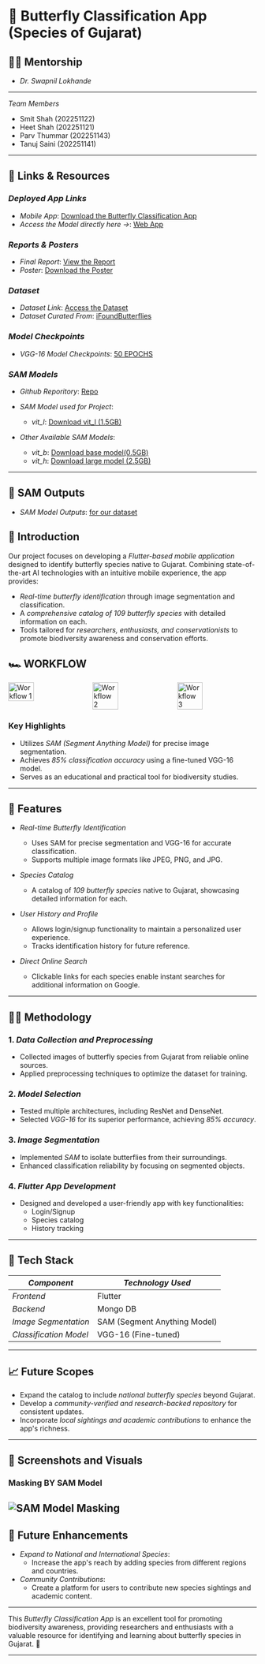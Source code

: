 # 🦋 Butterfly Classification App (Species of Gujarat)

## 👩‍🏫 Mentorship

- _Dr. Swapnil Lokhande_

---

_Team Members_

- Smit Shah (202251122)
- Heet Shah (202251121)
- Parv Thummar (202251143)
- Tanuj Saini (202251141)

---

## 🔗 Links & Resources

### _Deployed App Links_

- _Mobile App_: [Download the Butterfly Classification App](https://drive.google.com/file/d/1NF8f88E1Wxuu6REl3n_RPqzr3AkTmdYZ/view?usp=sharing)
- _Access the Model directly here ->_: [Web App](https://huggingface.co/spaces/sssdfcfdsf/deploy)

### _Reports & Posters_

- _Final Report_: [View the Report](https://drive.google.com/file/d/16aZpKaP9xlw18V1FQxZm0L5xfsrFWWeF/view?usp=sharing)
- _Poster_: [Download the Poster](https://drive.google.com/file/d/1NZ9PfLoxufdv_cIioBeBsTqKiY-EGWMa/view?usp=sharing)

### _Dataset_

- _Dataset Link_: [Access the Dataset](https://drive.google.com/drive/folders/1FlGlNmMXOCif4-bdxzxSEDdbtIW5JQX-)
- _Dataset Curated From_: [iFoundButterflies](https://www.ifoundbutterflies.org/)

### _Model Checkpoints_

- _VGG-16 Model Checkpoints_: [50 EPOCHS](https://drive.google.com/file/d/1TbVPD2jNiFNe6hclk0Uxnk4FVGyTQhk7/view?usp=sharing)

### _SAM Models_

- _Github Reporitory_: [Repo](https://github.com/facebookresearch/segment-anything/tree/main)

- _SAM Model used for Project_:

  - _vit_l_: [Download vit_l (1.5GB)](https://dl.fbaipublicfiles.com/segment_anything/sam_vit_l_0b3195.pth)

- _Other Available SAM Models_:
  - _vit_b_: [Download base model(0.5GB)](https://dl.fbaipublicfiles.com/segment_anything/sam_vit_b_01ec64.pth)
  - _vit_h_: [Download large model (2.5GB)](https://dl.fbaipublicfiles.com/segment_anything/sam_vit_h_4b8939.pth)

---

## 📄 SAM Outputs

- _SAM Model Outputs_: [for our dataset](https://docs.google.com/document/d/15F2JfelWtwPOqW_LfRB1afMZb944jh_0NJqs6ZJO8TY/edit?usp=sharing)

## 📖 Introduction

Our project focuses on developing a _Flutter-based mobile application_ designed to identify butterfly species native to Gujarat. Combining state-of-the-art AI technologies with an intuitive mobile experience, the app provides:

- _Real-time butterfly identification_ through image segmentation and classification.
- A _comprehensive catalog of 109 butterfly species_ with detailed information on each.
- Tools tailored for _researchers, enthusiasts, and conservationists_ to promote biodiversity awareness and conservation efforts.

## 🏎 WORKFLOW

<div style="display: flex; justify-content: space-between; gap: 1%;">  
  <img src="https://github.com/user-attachments/assets/170adf75-5141-467c-886c-116b933a5be5" alt="Workflow 1" style="width: 32%;">  
  <img src="https://github.com/user-attachments/assets/878d7f48-29cd-4b2f-8c68-2c30884bbccc" alt="Workflow 2" style="width: 32%;">  
  <img src="https://github.com/user-attachments/assets/9190bd2c-7b1b-4cce-be3d-8dac0ef18821" alt="Workflow 3" style="width: 32%;">  
</div>

### Key Highlights

- Utilizes _SAM (Segment Anything Model)_ for precise image segmentation.
- Achieves _85% classification accuracy_ using a fine-tuned VGG-16 model.
- Serves as an educational and practical tool for biodiversity studies.

---

## 🌟 Features

- _Real-time Butterfly Identification_

  - Uses SAM for precise segmentation and VGG-16 for accurate classification.
  - Supports multiple image formats like JPEG, PNG, and JPG.

- _Species Catalog_

  - A catalog of _109 butterfly species_ native to Gujarat, showcasing detailed information for each.

- _User History and Profile_

  - Allows login/signup functionality to maintain a personalized user experience.
  - Tracks identification history for future reference.

- _Direct Online Search_
  - Clickable links for each species enable instant searches for additional information on Google.

---

## 🧑‍💻 Methodology

### 1. _Data Collection and Preprocessing_

- Collected images of butterfly species from Gujarat from reliable online sources.
- Applied preprocessing techniques to optimize the dataset for training.

### 2. _Model Selection_

- Tested multiple architectures, including ResNet and DenseNet.
- Selected _VGG-16_ for its superior performance, achieving _85% accuracy_.

### 3. _Image Segmentation_

- Implemented _SAM_ to isolate butterflies from their surroundings.
- Enhanced classification reliability by focusing on segmented objects.

### 4. _Flutter App Development_

- Designed and developed a user-friendly app with key functionalities:
  - Login/Signup
  - Species catalog
  - History tracking

---

## 🔧 Tech Stack

| _Component_            | _Technology Used_            |
| ---------------------- | ---------------------------- |
| _Frontend_             | Flutter                      |
| _Backend_              | Mongo DB                     |
| _Image Segmentation_   | SAM (Segment Anything Model) |
| _Classification Model_ | VGG-16 (Fine-tuned)          |

---

## 📈 Future Scopes

- Expand the catalog to include _national butterfly species_ beyond Gujarat.
- Develop a _community-verified and research-backed repository_ for consistent updates.
- Incorporate _local sightings and academic contributions_ to enhance the app's richness.

---

## 📸 Screenshots and Visuals

### Masking BY SAM Model

## ![SAM Model Masking](https://github.com/user-attachments/assets/efbc3311-3a8f-414f-8f3b-6395a8ad8b3e)

## 📅 Future Enhancements

- _Expand to National and International Species_:
  - Increase the app's reach by adding species from different regions and countries.
- _Community Contributions_:
  - Create a platform for users to contribute new species sightings and academic content.

---

This _Butterfly Classification App_ is an excellent tool for promoting biodiversity awareness, providing researchers and enthusiasts with a valuable resource for identifying and learning about butterfly species in Gujarat. 🌿

---
